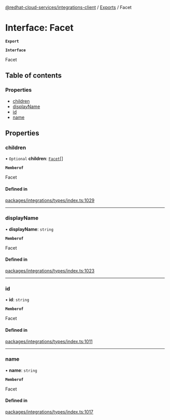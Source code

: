 [@redhat-cloud-services/integrations-client](../README.md) / [Exports](../modules.md) / Facet

# Interface: Facet

**`Export`**

**`Interface`**

Facet

## Table of contents

### Properties

- [children](Facet.md#children)
- [displayName](Facet.md#displayname)
- [id](Facet.md#id)
- [name](Facet.md#name)

## Properties

### children

• `Optional` **children**: [`Facet`](Facet.md)[]

**`Memberof`**

Facet

#### Defined in

[packages/integrations/types/index.ts:1029](https://github.com/RedHatInsights/javascript-clients/blob/master/packages/integrations/types/index.ts#L1029)

___

### displayName

• **displayName**: `string`

**`Memberof`**

Facet

#### Defined in

[packages/integrations/types/index.ts:1023](https://github.com/RedHatInsights/javascript-clients/blob/master/packages/integrations/types/index.ts#L1023)

___

### id

• **id**: `string`

**`Memberof`**

Facet

#### Defined in

[packages/integrations/types/index.ts:1011](https://github.com/RedHatInsights/javascript-clients/blob/master/packages/integrations/types/index.ts#L1011)

___

### name

• **name**: `string`

**`Memberof`**

Facet

#### Defined in

[packages/integrations/types/index.ts:1017](https://github.com/RedHatInsights/javascript-clients/blob/master/packages/integrations/types/index.ts#L1017)
